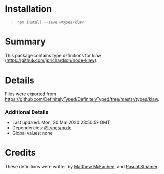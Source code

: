 # Installation
> `npm install --save @types/klaw`

# Summary
This package contains type definitions for klaw (https://github.com/jprichardson/node-klaw).

# Details
Files were exported from https://github.com/DefinitelyTyped/DefinitelyTyped/tree/master/types/klaw.

### Additional Details
 * Last updated: Mon, 30 Mar 2020 23:50:59 GMT
 * Dependencies: [@types/node](https://npmjs.com/package/@types/node)
 * Global values: none

# Credits
These definitions were written by [Matthew McEachen](https://github.com/mceachen), and [Pascal Sthamer](https://github.com/p4sca1).

